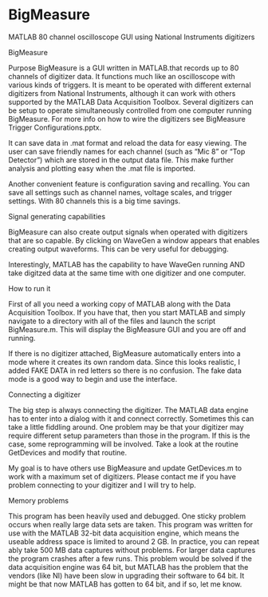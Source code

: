 # BigMeasure
MATLAB 80 channel oscilloscope GUI using National Instruments digitizers

BigMeasure

Purpose
BigMeasure is a GUI written in MATLAB.that records up to 80 channels of digitizer data. It functions much like an oscilloscope with various kinds of triggers. It is meant to be operated with different external digitizers from National Instruments, although it can work with others supported by the MATLAB Data Acquisition Toolbox. Several digitizers can be setup to operate simultaneously controlled from one computer running BigMeasure. For more info on how to wire the digitizers see BigMeasure Trigger Configurations.pptx.

It can save data in .mat format and reload the data for easy viewing. The user can save friendly names for each channel (such as “Mic 8” or “Top Detector”) which are stored in the output data file. This make further analysis and plotting easy when the .mat file is imported.

Another convenient feature is configuration saving and recalling. You can save all settings such as channel names, voltage scales, and trigger settings. With 80 channels this is a big time savings.


Signal generating capabilities

BigMeasure can also create output signals when operated with digitizers that are so capable. By clicking on WaveGen a window appears that enables creating output waveforms. This can be very useful for debugging.

Interestingly, MATLAB has the capability to have WaveGen running AND take digitzed data at the same time with one digitizer and one computer.


How to run it

First of all you need a working copy of MATLAB along with the Data Acquisition Toolbox. If you have that, then you start MATLAB and simply navigate to a directory with all of the files and launch the script BigMeasure.m. This will display the BigMeasure GUI and you are off and running.

If there is no digitizer attached, BigMeasure automatically enters into a mode where it creates its own random data. Since this looks realistic, I added FAKE DATA in red letters so there is no confusion. The fake data mode is a good way to begin and use the interface.


Connecting a digitizer

The big step is always connecting the digitizer. The MATLAB data engine has to enter into a dialog with it and connect correctly. Sometimes this can take a little fiddling around. One problem may be that your digitizer may require different setup parameters than those in the program. If this is the case, some reprogramming will be involved. Take a look at the routine GetDevices and modify that routine.

My goal is to have others use BigMeasure and update GetDevices.m to work with a maximum set of digitizers. Please contact me if you have problem connecting to your digitizer and I will try to help.


Memory problems

This program has been heavily used and debugged. One sticky problem occurs when really large data sets are taken. This program was written for use with the MATLAB 32-bit data acquisition engine, which means the useable address space is limited to around 2 GB. In practice, you can repeat ably take 500 MB data captures without problems. For larger data captures the program crashes after a few runs. This problem would be solved if the data acquisition engine was 64 bit, but MATLAB has the problem that the vendors (like NI) have been slow in upgrading their software to 64 bit. It might be that now MATLAB has gotten to 64 bit, and if so, let me know.
